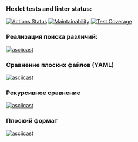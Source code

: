 ### Hexlet tests and linter status:
[![Actions Status](https://github.com/alekseychudinov/python-project-lvl2/workflows/hexlet-check/badge.svg)](https://github.com/alekseychudinov/python-project-lvl2/actions)     [![Maintainability](https://api.codeclimate.com/v1/badges/a99a88d28ad37a79dbf6/maintainability)](https://codeclimate.com/github/codeclimate/codeclimate/maintainability)   [![Test Coverage](https://api.codeclimate.com/v1/badges/a99a88d28ad37a79dbf6/test_coverage)](https://codeclimate.com/github/codeclimate/codeclimate/test_coverage)  

### Реализация поиска различий:
[![asciicast](https://asciinema.org/a/4mFjxorafRB34HGLdrmjEE0vy.svg)](https://asciinema.org/a/4mFjxorafRB34HGLdrmjEE0vy)

### Сравнение плоских файлов (YAML)
[![asciicast](https://asciinema.org/a/502786.svg)](https://asciinema.org/a/502786)

### Рекурсивное сравнение
[![asciicast](https://asciinema.org/a/504148.svg)](https://asciinema.org/a/504148)

### Плоский формат
[![asciicast](https://asciinema.org/a/504205.svg)](https://asciinema.org/a/504205)
